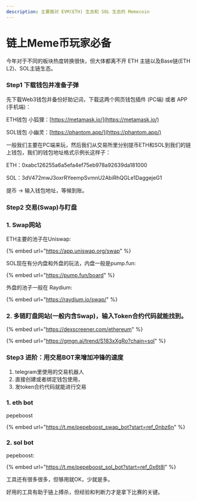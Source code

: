 ```yaml
---
description: 主要面对 EVM(ETH) 生态和 SOL 生态的 Memecoin
---
```


# 链上Meme币玩家必备



今年对于不同的板块热度转换很快，但大体都离不开 ETH 主链以及Base链(ETH L2)、SOL主链生态。

### Step1 下载钱包并准备子弹

先下载Web3钱包并备份好助记词，下载这两个网页钱包插件 (PC端) 或者 APP (手机端)：

ETH钱包 小狐狸：[https://metamask.io/](https://metamask.io/)

SOL钱包 小幽灵：[https://phantom.app/](https://phantom.app/)

一般我们主要在PC端来玩，然后我们从交易所里分别提币ETH和SOL到我们的链上钱包，我们的钱包地址格式示例长这样子：

ETH：0xabc126255a6a5efa4ef75eb978a92639da181000

SOL：3dV472mwJ3oxrRYeempSvmnU2AbiRhQGLe1DaggejeG1

提币 -> 输入钱包地址，等候到账。



### Step2 交易(Swap)与盯盘

### 1. Swap网站

ETH主要的池子在Uniswap:

{% embed url="https://app.uniswap.org/swap" %}

SOL现在有分内盘和外盘的玩法，内盘一般是pump.fun:

{% embed url="https://pump.fun/board" %}

外盘的池子一般在 Raydium:

{% embed url="https://raydium.io/swap/" %}



### 2. 多链盯盘网站(一般内含Swap)，输入Token合约代码就能找到。

{% embed url="https://dexscreener.com/ethereum" %}

{% embed url="https://gmgn.ai/trend/S183xXgRo?chain=sol" %}

### Step3 进阶：用交易BOT来增加冲锋的速度

1. telegram里使用的交易机器人
2. 直接创建或者绑定钱包使用，
3. 发token合约代码就能进行交易&#x20;

### 1. eth bot&#x20;

pepeboost

{% embed url="https://t.me/pepeboost_swap_bot?start=ref_0nbz6n" %}

### 2. sol bot&#x20;

pepeboost:&#x20;

{% embed url="https://t.me/pepeboost_sol_bot?start=ref_0x6t8l" %}



工具还有很多很多，但够用就OK，少就是多。

好用的工具有助于链上搏杀，但经验和判断力才是拿下比赛的关键。











